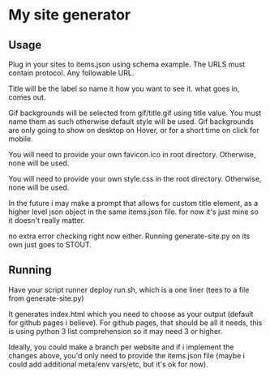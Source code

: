 # My site generator

## Usage
Plug in your sites to items.json using schema example. The URLS must contain protocol. Any followable URL.

Title will be the label so name it how you want to see it. what goes in, comes out.

Gif backgrounds will be selected from gif/title.gif using title value. You must name them as such otherwise default style will be used. Gif backgrounds are only going to show on desktop on Hover, or for a short time on click for mobile.

You will need to provide your own favicon.ico in root directory. Otherwise, none will be used.

You will need to provide your own style.css in the root directory. Otherwise, none will be used.

In the future i may make a prompt that allows for custom title element, as a higher level json object in the same items.json file.
for now it's just mine so it doesn't really matter.

no extra error checking right now either. 
Running generate-site.py on its own just goes to STOUT. 

## Running
Have your script runner deploy run.sh, which is a one liner (tees to a file from generate-site.py)

It generates index.html which you need to choose as your output (default for github pages i believe).
For github pages, that should be all it needs, this is using python 3 list comprehension so it may need 3 or higher.

Ideally, you could make a branch per website and if i implement the changes above, you'd only need to provide the items.json file (maybe i could add additional meta/env vars/etc, but it's ok for now).
